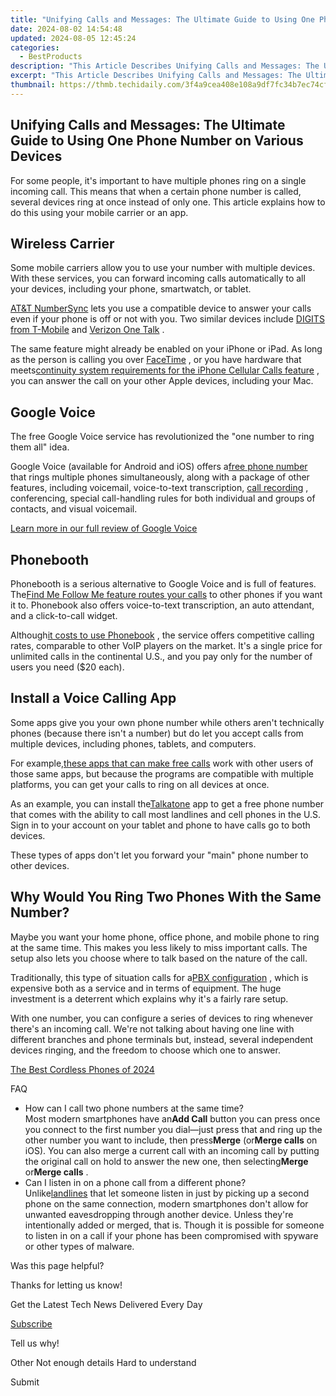 ```yaml
---
title: "Unifying Calls and Messages: The Ultimate Guide to Using One Phone Number on Various Devices"
date: 2024-08-02 14:54:48
updated: 2024-08-05 12:45:24
categories:
  - BestProducts
description: "This Article Describes Unifying Calls and Messages: The Ultimate Guide to Using One Phone Number on Various Devices"
excerpt: "This Article Describes Unifying Calls and Messages: The Ultimate Guide to Using One Phone Number on Various Devices"
thumbnail: https://thmb.techidaily.com/3f4a9cea408e108a9df7fc34b7ec74cff6096437b55c3dea61e7de438d09b247.jpg
---
```


## Unifying Calls and Messages: The Ultimate Guide to Using One Phone Number on Various Devices
 For some people, it's important to have multiple phones ring on a single incoming call. This means that when a certain phone number is called, several devices ring at once instead of only one. This article explains how to do this using your mobile carrier or an app.

## Wireless Carrier

 Some mobile carriers allow you to use your number with multiple devices. With these services, you can forward incoming calls automatically to all your devices, including your phone, smartwatch, or tablet.

[AT&T NumberSync](https://www.att.com/features/numbersync/) lets you use a compatible device to answer your calls even if your phone is off or not with you. Two similar devices include [DIGITS from T-Mobile](https://digits.t-mobile.com/) and [Verizon One Talk](https://www.verizon.com/support/one-talk/) .

 The same feature might already be enabled on your iPhone or iPad. As long as the person is calling you over [FaceTime](https://www.lifewire.com/facetime-on-iphone-ipod-touch-2000760) , or you have hardware that meets[continuity system requirements for the iPhone Cellular Calls feature](https://support.apple.com/en-us/102405) , you can answer the call on your other Apple devices, including your Mac.

## Google Voice

 The free Google Voice service has revolutionized the "one number to ring them all" idea.

 Google Voice (available for Android and iOS) offers a[free phone number](https://www.lifewire.com/how-to-get-free-phone-number-3426654) that rings multiple phones simultaneously, along with a package of other features, including voicemail, voice-to-text transcription, [call recording](https://www.lifewire.com/how-to-record-call-with-google-voice-3426756) , conferencing, special call-handling rules for both individual and groups of contacts, and visual voicemail.

[Learn more in our full review of Google Voice](https://www.lifewire.com/google-voice-review-3426683)

## Phonebooth

 Phonebooth is a serious alternative to Google Voice and is full of features. The[Find Me Follow Me feature routes your calls](https://phonebooth.com/find-me-follow-me/) to other phones if you want it to. Phonebook also offers voice-to-text transcription, an auto attendant, and a click-to-call widget.

 Although[it costs to use Phonebook](https://phonebooth.com/business-phone-plans/) , the service offers competitive calling rates, comparable to other VoIP players on the market. It's a single price for unlimited calls in the continental U.S., and you pay only for the number of users you need ($20 each).

## Install a Voice Calling App

 Some apps give you your own phone number while others aren't technically phones (because there isn't a number) but do let you accept calls from multiple devices, including phones, tablets, and computers.

 For example,[these apps that can make free calls](https://www.lifewire.com/free-internet-phone-calls-1356646) work with other users of those same apps, but because the programs are compatible with multiple platforms, you can get your calls to ring on all devices at once.

 As an example, you can install the[Talkatone](https://www.talkatone.com/) app to get a free phone number that comes with the ability to call most landlines and cell phones in the U.S. Sign in to your account on your tablet and phone to have calls go to both devices.

 These types of apps don't let you forward your "main" phone number to other devices.

## Why Would You Ring Two Phones With the Same Number?

 Maybe you want your home phone, office phone, and mobile phone to ring at the same time. This makes you less likely to miss important calls. The setup also lets you choose where to talk based on the nature of the call.

 Traditionally, this type of situation calls for a[PBX configuration](https://www.lifewire.com/what-is-a-pbx-phone-system-3426315) , which is expensive both as a service and in terms of equipment. The huge investment is a deterrent which explains why it's a fairly rare setup.

 With one number, you can configure a series of devices to ring whenever there's an incoming call. We're not talking about having one line with different branches and phone terminals but, instead, several independent devices ringing, and the freedom to choose which one to answer.

[The Best Cordless Phones of 2024](https://www.lifewire.com/best-cordless-phones-to-buy-4064601)

 FAQ

* How can I call two phone numbers at the same time?  
 Most modern smartphones have an**Add Call** button you can press once you connect to the first number you dial—just press that and ring up the other number you want to include, then press**Merge** (or**Merge calls** on iOS). You can also merge a current call with an incoming call by putting the original call on hold to answer the new one, then selecting**Merge** or**Merge calls** .
* Can I listen in on a phone call from a different phone?  
 Unlike[landlines](https://www.lifewire.com/are-you-calls-secure-on-landline-or-voip-3426537) that let someone listen in just by picking up a second phone on the same connection, modern smartphones don't allow for unwanted eavesdropping through another device. Unless they're intentionally added or merged, that is. Though it is possible for someone to listen in on a call if your phone has been compromised with spyware or other types of malware.

Was this page helpful?

Thanks for letting us know!

 Get the Latest Tech News Delivered Every Day

[Subscribe](https://www.lifewire.com/#)

Tell us why!

 Other  Not enough details  Hard to understand

 Submit

<ins class="adsbygoogle"
     style="display:block"
     data-ad-format="autorelaxed"
     data-ad-client="ca-pub-7571918770474297"
     data-ad-slot="1223367746"></ins>



<ins class="adsbygoogle"
     style="display:block"
     data-ad-client="ca-pub-7571918770474297"
     data-ad-slot="8358498916"
     data-ad-format="auto"
     data-full-width-responsive="true"></ins>
